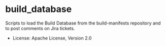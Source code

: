 # build_database

Scripts to load the Build Database from the build-manifests repository
and to post comments on Jira tickets.

* License: Apache License, Version 2.0
